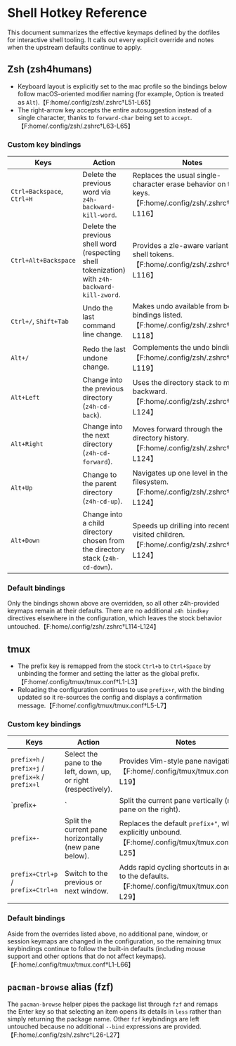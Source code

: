 # Shell Hotkey Reference

This document summarizes the effective keymaps defined by the dotfiles for interactive shell tooling. It calls out every explicit override and notes when the upstream defaults continue to apply.

## Zsh (zsh4humans)

* Keyboard layout is explicitly set to the mac profile so the bindings below follow macOS-oriented modifier naming (for example, Option is treated as `Alt`).【F:home/.config/zsh/.zshrc†L51-L65】
* The right-arrow key accepts the entire autosuggestion instead of a single character, thanks to `forward-char` being set to `accept`.【F:home/.config/zsh/.zshrc†L63-L65】

### Custom key bindings

| Keys | Action | Notes |
| --- | --- | --- |
| `Ctrl+Backspace`, `Ctrl+H` | Delete the previous word via `z4h-backward-kill-word`. | Replaces the usual single-character erase behavior on these keys.【F:home/.config/zsh/.zshrc†L114-L116】
| `Ctrl+Alt+Backspace` | Delete the previous shell word (respecting shell tokenization) with `z4h-backward-kill-zword`. | Provides a zle-aware variant for shell tokens.【F:home/.config/zsh/.zshrc†L114-L116】
| `Ctrl+/`, `Shift+Tab` | Undo the last command line change. | Makes undo available from both bindings listed.【F:home/.config/zsh/.zshrc†L118-L118】
| `Alt+/` | Redo the last undone change. | Complements the undo bindings.【F:home/.config/zsh/.zshrc†L118-L119】
| `Alt+Left` | Change into the previous directory (`z4h-cd-back`). | Uses the directory stack to move backward.【F:home/.config/zsh/.zshrc†L121-L124】
| `Alt+Right` | Change into the next directory (`z4h-cd-forward`). | Moves forward through the directory history.【F:home/.config/zsh/.zshrc†L121-L124】
| `Alt+Up` | Change to the parent directory (`z4h-cd-up`). | Navigates up one level in the filesystem.【F:home/.config/zsh/.zshrc†L121-L124】
| `Alt+Down` | Change into a child directory chosen from the directory stack (`z4h-cd-down`). | Speeds up drilling into recently visited children.【F:home/.config/zsh/.zshrc†L121-L124】

### Default bindings

Only the bindings shown above are overridden, so all other z4h-provided keymaps remain at their defaults. There are no additional `z4h bindkey` directives elsewhere in the configuration, which leaves the stock behavior untouched.【F:home/.config/zsh/.zshrc†L114-L124】

## tmux

* The prefix key is remapped from the stock `Ctrl+b` to `Ctrl+Space` by unbinding the former and setting the latter as the global prefix.【F:home/.config/tmux/tmux.conf†L1-L3】
* Reloading the configuration continues to use `prefix+r`, with the binding updated so it re-sources the config and displays a confirmation message.【F:home/.config/tmux/tmux.conf†L5-L7】

### Custom key bindings

| Keys | Action | Notes |
| --- | --- | --- |
| `prefix+h` / `prefix+j` / `prefix+k` / `prefix+l` | Select the pane to the left, down, up, or right (respectively). | Provides Vim-style pane navigation.【F:home/.config/tmux/tmux.conf†L15-L19】
| `prefix+|` | Split the current pane vertically (new pane on the right). | Replaces the default `prefix+%` binding, which is explicitly unbound.【F:home/.config/tmux/tmux.conf†L21-L25】
| `prefix+-` | Split the current pane horizontally (new pane below). | Replaces the default `prefix+"`, which is explicitly unbound.【F:home/.config/tmux/tmux.conf†L21-L25】
| `prefix+Ctrl+p` / `prefix+Ctrl+n` | Switch to the previous or next window. | Adds rapid cycling shortcuts in addition to the defaults.【F:home/.config/tmux/tmux.conf†L27-L29】

### Default bindings

Aside from the overrides listed above, no additional pane, window, or session keymaps are changed in the configuration, so the remaining tmux keybindings continue to follow the built-in defaults (including mouse support and other options that do not affect keymaps).【F:home/.config/tmux/tmux.conf†L1-L66】

## `pacman-browse` alias (fzf)

The `pacman-browse` helper pipes the package list through `fzf` and remaps the Enter key so that selecting an item opens its details in `less` rather than simply returning the package name. Other `fzf` keybindings are left untouched because no additional `--bind` expressions are provided.【F:home/.config/zsh/.zshrc†L26-L27】
